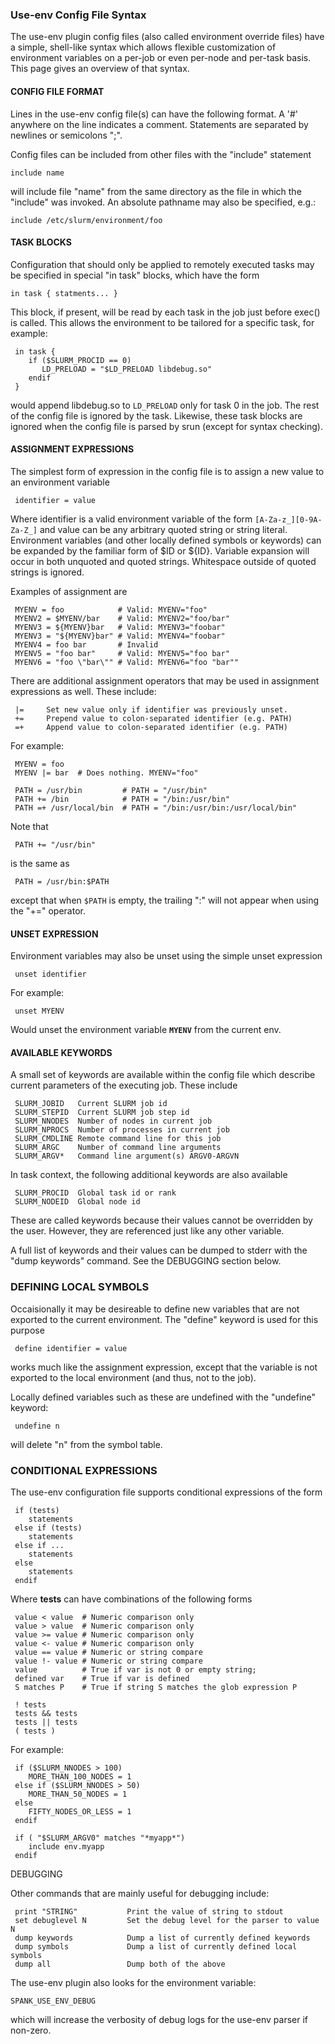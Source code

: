 ### Use-env Config File Syntax ###

The use-env plugin config files (also called environment override files)
have a simple, shell-like syntax which allows flexible customization
of environment variables on a per-job or even per-node and per-task
basis. This page gives an overview of that syntax.

#### CONFIG FILE FORMAT ####

Lines in the use-env config file(s) can have the following format.
A '#' anywhere on the line indicates a comment. Statements
are separated by newlines or semicolons ";".

Config files can be included from other files with the "include"
statement

```
include name 
```

will include file "name" from the same directory as the file
in which the "include" was invoked. An absolute pathname
may also be specified, e.g.:

```
include /etc/slurm/environment/foo
```

#### TASK BLOCKS ####

Configuration that should only be applied to remotely executed
tasks may be specified in special "in task" blocks, which
have the form

```
in task { statments... }
```

This block, if present, will be read by each task in the job
just before exec() is called. This allows the environment
to be tailored for a specific task, for example:

```
 in task {
    if ($SLURM_PROCID == 0)
       LD_PRELOAD = "$LD_PRELOAD libdebug.so"
    endif
 }
```

would append libdebug.so to `LD_PRELOAD` only for task 0
in the job. The rest of the config file is ignored
by the task. Likewise, these task blocks are ignored
when the config file is parsed by srun (except for
syntax checking).


#### ASSIGNMENT EXPRESSIONS ####

The simplest form of expression in the config file is to assign
a new value to an environment variable

```
 identifier = value
```

Where identifier is a valid environment variable of the form
`[A-Za-z_][0-9A-Za-Z_]` and value can be any arbitrary quoted string
or string literal. Environment variables (and other locally defined
symbols or keywords) can be expanded by the familiar form of
$ID or ${ID}. Variable expansion will occur in both unquoted and
quoted strings. Whitespace outside of quoted strings is ignored.

Examples of assignment are

```
 MYENV = foo            # Valid: MYENV="foo"
 MYENV2 = $MYENV/bar    # Valid: MYENV2="foo/bar"
 MYENV3 = ${MYENV}bar   # Valid: MYENV3="foobar"
 MYENV3 = "${MYENV}bar" # Valid: MYENV4="foobar"
 MYENV4 = foo bar       # Invalid
 MYENV5 = "foo bar"     # Valid: MYENV5="foo bar"
 MYENV6 = "foo \"bar\"" # Valid: MYENV6="foo "bar""
```

There are additional assignment operators that may be used in
assignment expressions as well. These include:

```
 |=     Set new value only if identifier was previously unset.
 +=     Prepend value to colon-separated identifier (e.g. PATH)
 =+     Append value to colon-separated identifier (e.g. PATH)
```

For example:

```
 MYENV = foo
 MYENV |= bar  # Does nothing. MYENV="foo"

 PATH = /usr/bin         # PATH = "/usr/bin"
 PATH += /bin            # PATH = "/bin:/usr/bin"
 PATH =+ /usr/local/bin  # PATH = "/bin:/usr/bin:/usr/local/bin"
```

Note that

```
 PATH += "/usr/bin"
```

is the same as

```
 PATH = /usr/bin:$PATH
```

except that when `$PATH` is empty, the trailing ":" will not appear
when using the "+=" operator.


#### UNSET EXPRESSION ####

Environment variables may also be unset using the simple
unset expression

```
 unset identifier
```

For example:

```
 unset MYENV
```


Would unset the environment variable **`MYENV`** from the current env.


#### AVAILABLE KEYWORDS ####

A small set of keywords are available within the config file
which describe current parameters of the executing job. These
include

```
 SLURM_JOBID   Current SLURM job id
 SLURM_STEPID  Current SLURM job step id
 SLURM_NNODES  Number of nodes in current job
 SLURM_NPROCS  Number of processes in current job
 SLURM_CMDLINE Remote command line for this job
 SLURM_ARGC    Number of command line arguments
 SLURM_ARGV*   Command line argument(s) ARGV0-ARGVN
```

In task context, the following additional keywords are also available

```
 SLURM_PROCID  Global task id or rank
 SLURM_NODEID  Global node id
```

These are called keywords because their values cannot be overridden
by the user. However, they are referenced just like any other
variable.

A full list of keywords and their values can be dumped to
stderr with the "dump keywords" command. See the DEBUGGING
section below.


### DEFINING LOCAL SYMBOLS ###

Occaisionally it may be desireable to define new variables that are
not exported to the current environment. The "define" keyword is used
for this purpose

```
 define identifier = value
```

works much like the assignment expression, except that the variable
is not exported to the local environment (and thus, not to the job).

Locally defined variables such as these are undefined with the
"undefine" keyword:

```
 undefine n
```

will delete "n" from the symbol table.


### CONDITIONAL EXPRESSIONS ###

The use-env configuration file supports conditional expressions of
the form

```
 if (tests)
    statements
 else if (tests)
    statements
 else if ...
    statements
 else
    statements
 endif
```

Where **tests** can have combinations of the following forms

```
 value < value  # Numeric comparison only
 value > value  # Numeric comparison only
 value >= value # Numeric comparison only
 value <- value # Numeric comparison only
 value == value # Numeric or string compare
 value !- value # Numeric or string compare
 value          # True if var is not 0 or empty string;
 defined var    # True if var is defined
 S matches P    # True if string S matches the glob expression P

 ! tests
 tests && tests
 tests || tests
 ( tests )
```

For example:

```
 if ($SLURM_NNODES > 100)
    MORE_THAN_100_NODES = 1
 else if ($SLURM_NNODES > 50)
    MORE_THAN_50_NODES = 1
 else
    FIFTY_NODES_OR_LESS = 1
 endif

 if ( "$SLURM_ARGV0" matches "*myapp*")
    include env.myapp
 endif
```


DEBUGGING

Other commands that are mainly useful for debugging include:

```
 print "STRING"           Print the value of string to stdout
 set debuglevel N         Set the debug level for the parser to value N
 dump keywords            Dump a list of currently defined keywords
 dump symbols             Dump a list of currently defined local symbols
 dump all                 Dump both of the above
```

The use-env plugin also looks for the environment variable:

```
SPANK_USE_ENV_DEBUG 
```

which will increase the verbosity of debug logs for the use-env
parser if non-zero.
